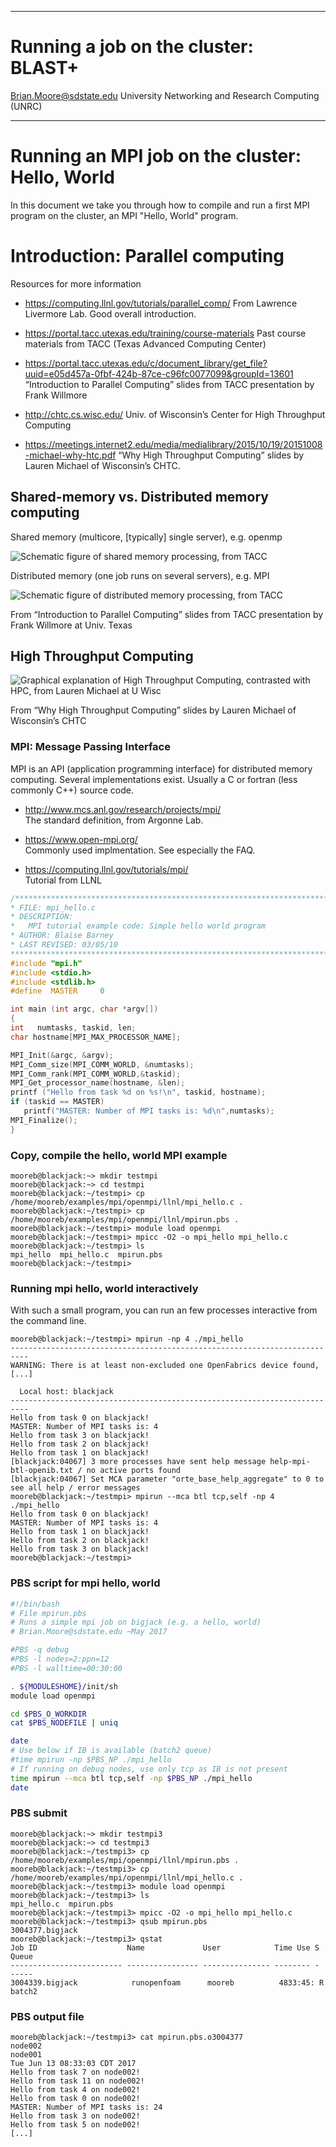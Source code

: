 
---

Running a job on the cluster: BLAST+
===

[Brian.Moore@sdstate.edu](Brian.Moore@sdstate.edu)  University Networking and Research Computing (UNRC)

---

# Running an MPI job on the cluster:  Hello, World

In this document we take you through how to compile and run a first MPI program on the cluster, an MPI "Hello, World" program.

# Introduction: Parallel computing

Resources for more information

-   <https://computing.llnl.gov/tutorials/parallel_comp/>
    From Lawrence Livermore Lab. Good overall introduction.

-   <https://portal.tacc.utexas.edu/training/course-materials>
    Past course materials from TACC (Texas Advanced Computing Center)

-   <https://portal.tacc.utexas.edu/c/document_library/get_file?uuid=e05d457a-0fbf-424b-87ce-c96fc0077099&groupId=13601>\
    “Introduction to Parallel Computing” slides from TACC presentation
    by Frank Willmore

-   <http://chtc.cs.wisc.edu/>
    Univ. of Wisconsin’s Center for High Throughput Computing

-   <https://meetings.internet2.edu/media/medialibrary/2015/10/19/20151008-michael-why-htc.pdf>
    “Why High Throughput Computing” slides by Lauren Michael of
    Wisconsin’s CHTC.


## Shared-memory vs. Distributed memory computing

Shared memory (multicore, [typically] single server), e.g. openmp

![Schematic figure of shared memory processing, from TACC](https://raw.githubusercontent.com/sdsu-unrc/unrc_docs/master/cluster/shared-TACC.png)

Distributed memory (one job runs on several servers), e.g. MPI

![Schematic figure of distributed memory processing, from TACC](https://raw.githubusercontent.com/sdsu-unrc/unrc_docs/master/cluster/dist-TACC.png)

From “Introduction to Parallel Computing” slides from TACC presentation
by Frank Willmore at Univ. Texas

## High Throughput Computing

![Graphical explanation of High Throughput Computing, contrasted with HPC, from Lauren Michael at U Wisc](https://raw.githubusercontent.com/sdsu-unrc/unrc_docs/master/cluster/hpc-htc-lmichael-uwisc_crop.png)

From “Why High Throughput Computing” slides by Lauren Michael of
Wisconsin’s CHTC

### MPI: Message Passing Interface

MPI is an API (application programming interface) for distributed memory
computing. Several implementations exist. Usually a C or fortran (less
commonly C++) source code.

-   <http://www.mcs.anl.gov/research/projects/mpi/>\
    The standard definition, from Argonne Lab.

-   <https://www.open-mpi.org/>\
    Commonly used implmentation. See especially the FAQ.

-   <https://computing.llnl.gov/tutorials/mpi/>\
    Tutorial from LLNL

```C
/******************************************************************************
* FILE: mpi_hello.c
* DESCRIPTION:
*   MPI tutorial example code: Simple hello world program
* AUTHOR: Blaise Barney
* LAST REVISED: 03/05/10
******************************************************************************/
#include "mpi.h"
#include <stdio.h>
#include <stdlib.h>
#define  MASTER     0

int main (int argc, char *argv[])
{
int   numtasks, taskid, len;
char hostname[MPI_MAX_PROCESSOR_NAME];

MPI_Init(&argc, &argv);
MPI_Comm_size(MPI_COMM_WORLD, &numtasks);
MPI_Comm_rank(MPI_COMM_WORLD,&taskid);
MPI_Get_processor_name(hostname, &len);
printf ("Hello from task %d on %s!\n", taskid, hostname);
if (taskid == MASTER)
   printf("MASTER: Number of MPI tasks is: %d\n",numtasks);
MPI_Finalize();
}
```

### Copy, compile the hello, world MPI example

```
mooreb@blackjack:~> mkdir testmpi
mooreb@blackjack:~> cd testmpi
mooreb@blackjack:~/testmpi> cp /home/mooreb/examples/mpi/openmpi/llnl/mpi_hello.c .
mooreb@blackjack:~/testmpi> cp /home/mooreb/examples/mpi/openmpi/llnl/mpirun.pbs .
mooreb@blackjack:~/testmpi> module load openmpi
mooreb@blackjack:~/testmpi> mpicc -O2 -o mpi_hello mpi_hello.c
mooreb@blackjack:~/testmpi> ls
mpi_hello  mpi_hello.c  mpirun.pbs
mooreb@blackjack:~/testmpi>
```

### Running mpi hello, world interactively

With such a small program, you can run an few processes interactive from
the command line.

```
mooreb@blackjack:~/testmpi> mpirun -np 4 ./mpi_hello
--------------------------------------------------------------------------
WARNING: There is at least non-excluded one OpenFabrics device found,
[...]

  Local host: blackjack
--------------------------------------------------------------------------
Hello from task 0 on blackjack!
MASTER: Number of MPI tasks is: 4
Hello from task 3 on blackjack!
Hello from task 2 on blackjack!
Hello from task 1 on blackjack!
[blackjack:04067] 3 more processes have sent help message help-mpi-btl-openib.txt / no active ports found
[blackjack:04067] Set MCA parameter "orte_base_help_aggregate" to 0 to see all help / error messages
mooreb@blackjack:~/testmpi> mpirun --mca btl tcp,self -np 4 ./mpi_hello
Hello from task 0 on blackjack!
MASTER: Number of MPI tasks is: 4
Hello from task 1 on blackjack!
Hello from task 2 on blackjack!
Hello from task 3 on blackjack!
mooreb@blackjack:~/testmpi>
```

### PBS script for mpi hello, world

```bash
#!/bin/bash
# File mpirun.pbs
# Runs a simple mpi job on bigjack (e.g. a hello, world)
# Brian.Moore@sdstate.edu ~May 2017

#PBS -q debug
#PBS -l nodes=2:ppn=12
#PBS -l walltime=00:30:00

. ${MODULESHOME}/init/sh
module load openmpi

cd $PBS_O_WORKDIR
cat $PBS_NODEFILE | uniq

date
# Use below if IB is available (batch2 queue)
#time mpirun -np $PBS_NP ./mpi_hello
# If running on debug nodes, use only tcp as IB is not present
time mpirun --mca btl tcp,self -np $PBS_NP ./mpi_hello
date
```

### PBS submit

``` {.console}
mooreb@blackjack:~> mkdir testmpi3
mooreb@blackjack:~> cd testmpi3
mooreb@blackjack:~/testmpi3> cp /home/mooreb/examples/mpi/openmpi/llnl/mpirun.pbs .
mooreb@blackjack:~/testmpi3> cp /home/mooreb/examples/mpi/openmpi/llnl/mpi_hello.c .
mooreb@blackjack:~/testmpi3> module load openmpi
mooreb@blackjack:~/testmpi3> ls
mpi_hello.c  mpirun.pbs
mooreb@blackjack:~/testmpi3> mpicc -O2 -o mpi_hello mpi_hello.c
mooreb@blackjack:~/testmpi3> qsub mpirun.pbs
3004377.bigjack
mooreb@blackjack:~/testmpi3> qstat
Job ID                    Name             User            Time Use S Queue
------------------------- ---------------- --------------- -------- - -----
3004339.bigjack            runopenfoam      mooreb          4833:45: R batch2         
```

### PBS output file

``` {.console}
mooreb@blackjack:~/testmpi3> cat mpirun.pbs.o3004377
node002
node001
Tue Jun 13 08:33:03 CDT 2017
Hello from task 7 on node002!
Hello from task 11 on node002!
Hello from task 4 on node002!
Hello from task 0 on node002!
MASTER: Number of MPI tasks is: 24
Hello from task 3 on node002!
Hello from task 5 on node002!
[...]
```
